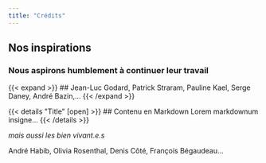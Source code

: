 ```yaml
---
title: "Crédits"
---
```


## Nos inspirations

### Nous aspirons humblement à continuer leur travail

{{< expand >}} ## Jean-Luc Godard, Patrick Straram, Pauline Kael, Serge Daney, André Bazin,... {{< /expand >}}


{{< details "Title" [open] >}} ## Contenu en Markdown Lorem markdownum insigne... {{< /details >}}


*mais aussi les bien vivant.e.s* 

André Habib, Olivia Rosenthal, Denis Côté, François Bégaudeau...

